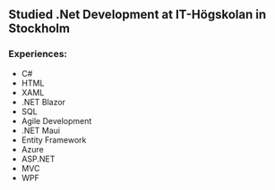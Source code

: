 ## Studied .Net Development at IT-Högskolan in Stockholm

### Experiences:

- C#
- HTML
- XAML
- .NET Blazor
- SQL
- Agile Development
- .NET Maui
- Entity Framework
- Azure
- ASP.NET
- MVC
- WPF
